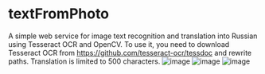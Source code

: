 # textFromPhoto
A simple web service for image text recognition and translation into Russian using Tesseract OCR and OpenCV.
To use it, you need to download  Tesseract OCR from https://github.com/tesseract-ocr/tessdoc and rewrite paths.
Translation is limited to 500 characters.
![image](https://user-images.githubusercontent.com/80523414/176996504-7958789f-307d-4d66-8704-d969e4b442d0.png)
![image](https://user-images.githubusercontent.com/80523414/176999866-889406c4-bfe6-4ed8-8bf6-6dcfb3167461.png)
![image](https://user-images.githubusercontent.com/80523414/176999874-1ec88b5d-7c8c-4b81-a432-49e3502af9e6.png)

